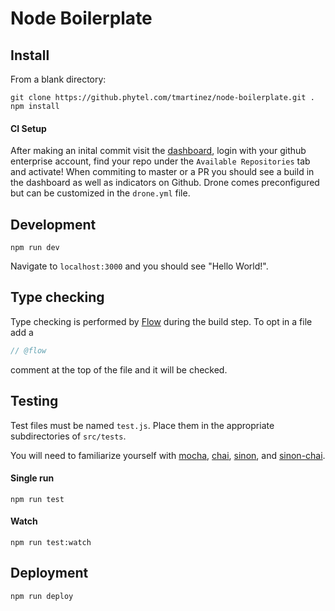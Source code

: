 # Node Boilerplate

## Install

From a blank directory:

```
git clone https://github.phytel.com/tmartinez/node-boilerplate.git .
npm install
```

#### CI Setup

After making an inital commit visit the [dashboard](http://192.168.111.92), login with your github enterprise account, find your repo under the `Available Repositories` tab and activate! When commiting to master or a PR you should see a build in the dashboard as well as indicators on Github. Drone comes preconfigured but can be customized in the `drone.yml` file.

## Development

```
npm run dev
```

Navigate to `localhost:3000` and you should see "Hello World!".

## Type checking

Type checking is performed by [Flow](https://flowtype.org/) during the build step. To opt in a file add a

```javascript
// @flow
```

comment at the top of the file and it will be checked.

## Testing

Test files must be named `test.js`. Place them in the appropriate subdirectories of `src/tests`.

You will need to familiarize yourself with [mocha](https://mochajs.org/), [chai](http://chaijs.com/), [sinon](http://sinonjs.org/), and [sinon-chai](https://github.com/domenic/sinon-chai).

#### Single run

```
npm run test
```

#### Watch

```
npm run test:watch
```

## Deployment

```
npm run deploy
```
